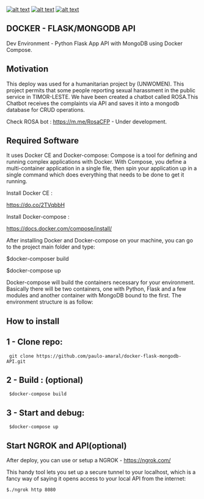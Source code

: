 [![alt text][1.1]][1]
[![alt text][2.1]][2]
[![alt text][3.1]][3]

[1.1]: http://i.imgur.com/tXSoThF.png (twitter icon with padding)
[2.1]: http://i.imgur.com/P3YfQoD.png (facebook icon with padding)
[3.1]: http://i.imgur.com/0o48UoR.png (github icon with padding)


[1]: http://www.twitter.com/paulo_s_amaral
[2]: https://www.facebook.com/paulo.s.amaral
[3]: http://www.github.com/paulo-amaral

## DOCKER - FLASK/MONGODB API
Dev Environment - Python Flask App API with MongoDB using Docker Compose.


## Motivation
This deploy was used for a humanitarian project by (UNWOMEN). This project permits that some people reporting sexual harassment in the public service in TIMOR-LESTE. We have been created a chatbot called ROSA.This Chatbot receives the complaints via API and saves it into a mongodb database for CRUD operations.

Check ROSA bot : https://m.me/RosaCFP - Under development.


## Required Software
It uses Docker CE and Docker-compose: Compose is a tool for defining and running complex applications with Docker. With Compose, you define a multi-container application in a single file, then spin your application up in a single command which does everything that needs to be done to get it running.

Install Docker CE :

https://do.co/2TVqbbH

Install Docker-compose :

https://docs.docker.com/compose/install/

After installing Docker and Docker-compose on your machine, you can go to the project main folder and type:

$docker-composer build

$docker-compose up

Docker-compose will build the containers necessary for your environment. Basically there will be two containers, one with Python, Flask and a few modules and another container with MongoDB bound to the first. The environment structure is as follow:


## How to install
   ## 1 - Clone repo:
     git clone https://github.com/paulo-amaral/docker-flask-mongodb-API.git
     
   ## 2 - Build : (optional) 
     $docker-compose build
     
   ## 3 - Start and debug:
     $docker-compose up
     
## Start NGROK and API(optional)
After deploy, you can use or setup a NGROK - https://ngrok.com/

This handy tool lets you set up a secure tunnel to your localhost, which is a fancy way of saying it opens access to your local API from the internet:

`
$./ngrok http 8080
`   
